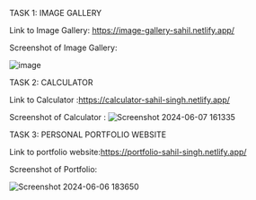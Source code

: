 TASK 1: IMAGE GALLERY

Link to Image Gallery: https://image-gallery-sahil.netlify.app/

Screenshot of Image Gallery:

![image](https://github.com/SahilSingh-15/CODEALPHA/assets/155223109/55576a94-c322-4344-8dbe-a33cc22dba4d)







TASK 2: CALCULATOR

Link to Calculator :https://calculator-sahil-singh.netlify.app/


Screenshot of Calculator :
![Screenshot 2024-06-07 161335](https://github.com/SahilSingh-15/CODSOFT/assets/155223109/904dc87c-d959-427b-a682-13451d21a8b0)




TASK 3: PERSONAL PORTFOLIO WEBSITE

Link to portfolio website:https://portfolio-sahil-singh.netlify.app/

Screenshot of Portfolio:

![Screenshot 2024-06-06 183650](https://github.com/SahilSingh-15/CODSOFT/assets/155223109/4c9779ec-bbb2-4147-b34e-900e8f5caec8)

